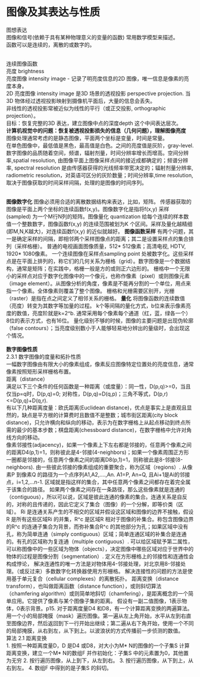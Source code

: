 # 图像及其表达与性质   
图想表达       
图像和信号(依赖于具有某种物理意义的变量的函数) 常用数学模型来描述。       
函数可以是连续的，离散的或数字的。     
<br> 

连续图像函数     
亮度 brightness   
亮度图像 intensity image - 记录了明亮度信息的2D 图像，唯一信息是像素的亮度本身。       
2D 亮度图像 intensity image 是3D 场景的透视投影 perspective projection. 当3D 物体经过透视投影映射到摄像机平面后，大量的信息会丢失。          
非线性的透视投影常被近似为线性的平行（或正交投影, orthographic projection）。     
目标：恢复完整的3D 表达，建立图像中点的深度depth 这个中间表达层次。    
<b> 计算机视觉中的问题：恢复被透视投影损失的信息（几何问题），理解图像亮度 </b>  
图像处理通常考虑的是静态图像，平面两个坐标是变量，时间是常量。    
在单色图像中，最低值是黑色，最高值是白色。之间的亮度值是灰阶，gray-level.   
数字图像的品质随着空间，频谱，辐射剂量，时间分辨率增长而增高。空间分辨率,spatial resolution, 由图像平面上图像采样点间的接近成都确定的；频谱分辨率, spectral resolution 是由传感器获得的光线频率带宽决定的；辐射剂量分辨率, radiometric resolution，对英语可区分的灰阶数量；时间分辨率,time resolution, 取决于图像获取的时间采样间隔，处理的是图像的时间序列。     

<br>     
<b>图像数字化</b>       
图像必须用合适的离散数据结构来表达，比如，矩阵。    
传感器获取的图像是平面上两个坐标的连续函数f(x,y)。图像数字化是指将f(x,y) 采样(sampled) 为一个M行N列的矩阵。图像量化 quantization 给每个连续的样本数值一个整数数字，图像函数f(x,y) 的连续范围被划为K 个区间。采样及量化越精细(即M,N,K越大)，对连续函数f(x,y) 的近似就越好。         
<b>图像函数采样</b>     
有两个问题，其一是确定采样的间隔，即相邻两个采样图像点的距离；其二是设置采样点的集合排列（采样格栅）。   
普通的电视画面图像质量，512* 512像素；高清电视, HDTV, 1920* 1080像素。     
一个连续图像在采样点sampling point 处被数字化。这些采样点是在平面上排列的，称它们的几何关系为栅格（grid）。数字图像是一个数据结构，通常是矩阵；在实践中，格栅一般是方的或则正六边形的。     
栅格中一个无限小的采样点对应于数字化图像中的一个像元，也称作像素（pixel）或则图像元素（image element）。从图像分析的角度，像素是不能再分割的一个单位，用点来指一个像素。全体像素则覆盖了整个图像。       
栅格和光栅需要区别开，光栅（raster）是指在点之间定义了相邻关系的栅格。       
<b>量化</b>      
将图像函数的连续数值（亮度）转变为其数字等加量的过程。    
k个等间隔的量化方式，b位来表示像素亮度的数值，亮度阶就是k=2^b. 通常采用每个像素每个通道（红，蓝，绿各一个）8位的表示方式，也有16位。    
量化级别不够的时候，图像的主要问题是出现伪轮廓（false contours）；当亮度级别数小于人能够轻易地分辨出的量级时，会出现这个情况。   

<br>   
<br>     
<b>数字图像性质</b>  <br>     
2.3.1 数字图像的度量和拓扑性质   <br>     
一幅数字图像由有限大小的像素组成，像素反应图像特定位置处的亮度信息，通常像素按照矩形采样栅格布置。  <br>      
距离（distance）   <br> 
满足以下三个条件的任何函数是一种距离（或度量）：同一性，D(p,q)>=0，当且仅当p=q时，D(p,q)=0; 对称性，D(p,q)=D(q,p)；三角不等式，D(p,r)<=D(p,q)+D(q,r).      <br>  
有以下几种距离度量：欧氏距离(Euclidean distance)，优点是事实上是直观且显然的，缺点是平方根的计算费时且数值不是整数；城市街区距离(city block distance)，只允许横向和纵向的移动，表示为在数字栅格上从起点移动到终点所需的最少的基本步数；棋盘距离(chessboard distance)，在数字栅格中允许对角线方向的移动。        <br> 
像素邻接性(adjacency)，如果一个像素上下左右都是邻接的，任意两个像素之间的距离D4(p,1)=1，则称彼此是4-邻接(4-neighbors)；如果一个像素周围正方形一圈都是邻接的，任意两个像素之间的距离D8(p,1)=1，则称彼此是8-邻接(8-neighbors).    
由一些彼此邻接的像素组成的重要聚合，称为区域（regions）. 从像素P 到像素Q 的路径为一个点序列A1,A2,....,An. A1=P, An=Q, 且Ai+1是Ai的邻接点，i=1,2,...n-1. 区域就是指这样的集合，其中任意两个像素之间都存在着完全属于该集合的路径。    
如果两个像素之间存在一条路径，那么这些像素就是连通的（contiguous），所以可以说，区域是彼此连通的像素的集合。连通关系是自反的，对称的且传递的，因此它定义了集合（图像）的一个分解，即等价类（区域）。     
Ri 是连通关系产生的不相交的区域并假设这区域和图像的边界不接触，假设R 是所有这些区域Ri 的并集，R^c 是区域R 相对于图像的补集合。称包含图像边界的R^c 的连通子集合为背景，而弥补集合R^c 的其他部分为孔；如果区域中没有孔，称为简单连通（simply contiguous）区域；简单连通区域的补集合是连通的。有孔的区域称为复连通（multiple contiguous）.    
可以给区域赋予第二属性，可以称图像中的一些区域为物体（objects），决定图像中哪些区域对应于世界中的物体的过程是图像分割（segmentation）.  
定义在方形栅格上的邻接性和连通性会构成悖论，
解决连通性的唯一方法是对物体用4-邻接处理，对北京用8-邻接处理。（或反过来）多数数字化转换器使用方形栅格。    
解决连接性的问题的方法是使用基于单元复合（cellular complexes）的离散拓扑。   
距离变换（distance transform），也叫做距离函数（distance function），或则斜切算法（chamfering algorithm）或则简单地斜切（chamfering），是距离概念的一个简单应用。它提供了像素与某个图像子集的距离。      
假设有一副二值图像，1表示物体，0表示背景。p15. 对于距离度量D4 和D8，有一个计算距离变换的两遍算法。用一个小的局部掩膜（mask）遍历图像。第一遍从左上角开始，水平从左到右直至图像边界，然后返回到下一行开始出继续；第二遍从右下角开始，使用一个不同的局部掩膜，从右到左，从下到上。以波浪状的方式传播前一步侦测的数值。       <br>
算法 2.1 距离变换 </br>   
1. 按照一种距离度量D，D 是D4 或D8，对大小为M* N的图像的一个子集S 计算距离变换，建立一个M* N的数组F 并作初始化：子集S 中的元素置为0，其他置为无穷   
2. 按行遍历图像，从上到下，从左到右。    
3. 按行遍历图像，从下到上，从右到左。   
4. 数组F 中得到的是子集S 的斜切。    















